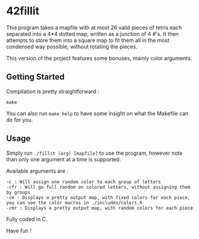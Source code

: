 # 42fillit

This program takes a mapfile with at most 26 valid pieces of tetris each separated into a 4*4 dotted map, written as a junction of 4 #'s.
It then attempts to store them into a square map to fit them all in the most condensed way possible, without rotating the pieces.

This version of the project features some bonuses, mainly color arguments.

## Getting Started

Compilation is pretty straightforward :

```
make
```

You can also run ```make help``` to have some insight on what the Makefile can do for you.

## Usage

Simply run ```./fillit (arg) [mapfile]``` to use the program, however note than only one argument at a time is supported.

Available arguments are :

```
-c : Will assign one random color to each group of letters
-cfr : Will go full random on colored letters, without assigning them by groups
-cm : Displays a pretty output map, with fixed colors for each piece, you can see the color macros in ./includes/colors.h
-cmr : Displays a pretty output map, with random colors for each piece
```

Fully coded in C.

Have fun !
